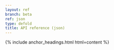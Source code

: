 ```yaml
---
layout: ref
branch: beta
ref: json
type: defold
title: API reference (json)
---
```

{% include anchor_headings.html html=content %}